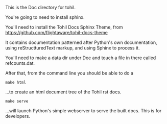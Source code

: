 
This is the Doc directory for tohil.

You're going to need to install sphinx.

You'll need to install the Tohil Docs Sphinx Theme, from
https://github.com/flightaware/tohil-docs-theme

It contains documentation patterned after Python's own documentation,
using reStructturedText markup, and using Sphinx to process it.

You'll need to make a data dir under Doc and touch a file
in there called refcounts.dat.

After that, from the command line you should be able to do a

	make html

...to create an html document tree of the Tohil rst docs.

    make serve 

...will launch Python's simple webserver to serve the built docs.
This is for developers.


